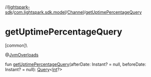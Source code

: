 //[lightspark-sdk](../../../index.md)/[com.lightspark.sdk.model](../index.md)/[Channel](index.md)/[getUptimePercentageQuery](get-uptime-percentage-query.md)

# getUptimePercentageQuery

[common]\

@[JvmOverloads](https://kotlinlang.org/api/latest/jvm/stdlib/kotlin.jvm/-jvm-overloads/index.html)

fun [getUptimePercentageQuery](get-uptime-percentage-query.md)(afterDate: Instant? = null, beforeDate: Instant? = null): [Query](../../com.lightspark.sdk.requester/-query/index.md)&lt;[Int](https://kotlinlang.org/api/latest/jvm/stdlib/kotlin/-int/index.html)?&gt;
